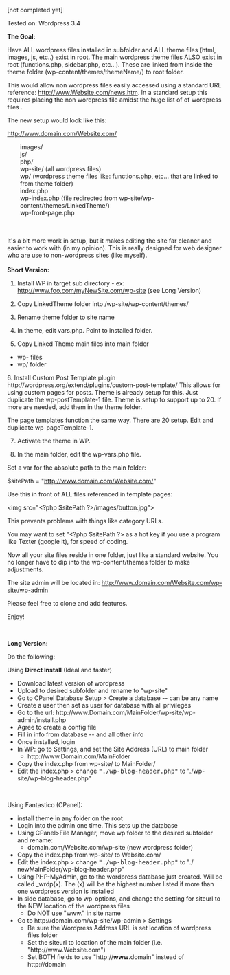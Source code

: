 [not completed yet]

Tested on: Wordpress 3.4

<strong>The Goal:</strong>

Have ALL wordpress files installed in subfolder and ALL theme files (html, images, js, etc..) exist in root.  The main wordpress theme files ALSO exist in root (functions.php, sidebar.php, etc...).  These are linked from inside the theme folder (wp-content/themes/themeName/) to root folder.

This would allow non wordpress files easily accessed using a standard URL reference: http://www.Website.com/news.htm. In a standard setup this requires placing the non wordpress file amidst the huge list of of wordpress files .

The new setup would look like this:

http://www.domain.com/Website.com/<br>
<p style="padding-left: 30px;">images/<br>
js/<br>
php/<br>
wp-site/ (all wordpress files)<br>
wp/ (wordpress theme files like: functions.php, etc... that are linked to from theme folder)<br>
index.php<br>
wp-index.php (file redirected from wp-site/wp-content/themes/LinkedTheme/)<br>
wp-front-page.php</p><br><br>
It's a bit more work in setup, but it makes editing the site far cleaner and easier to work with (in my opinion).  This is really designed for web designer who are use to non-wordpress sites (like myself).<br><br>
<strong>Short Version:</strong>

1. Install WP in target sub directory - ex: http://www.foo.com/myNewSite.com/wp-site (see Long Version)

2. Copy LinkedTheme folder into /wp-site/wp-content/themes/

3. Rename theme folder to site name

4. In theme, edit vars.php.  Point to installed folder.

5. Copy Linked Theme main files into main folder
<ul>
	<li>wp- files</li>
	<li>wp/ folder</li>
</ul>
6. Install Custom Post Template plugin
http://wordpress.org/extend/plugins/custom-post-template/
This allows for using custom pages for posts.
Theme is already setup for this.  Just duplicate the wp-postTemplate-1 file.  Theme is setup to support up to 20.  If more are needed, add them in the theme folder.

The page templates function the same way.  There are 20 setup.  Edit and duplicate wp-pageTemplate-1.

7. Activate the theme in WP.

8. In the main folder, edit the wp-vars.php file.

Set a var for the absolute path to the main folder:

$sitePath = "http://www.domain.com/Website.com/"

Use this in front of ALL files referenced in template pages:

&lt;img src="&lt;?php $sitePath ?&gt;/images/button.jpg"&gt;

This prevents problems with things like category URLs.

You may want to set "&lt;?php $sitePath ?&gt; as a hot key if you use a program like Texter (google it),  for speed of coding.

Now all your site files reside in one folder, just like a standard website.  You no longer have to dip into the wp-content/themes folder to make adjustments.

The site admin will be located in: http://www.domain.com/Website.com/wp-site/wp-admin

Please feel free to clone and add features.

Enjoy!

&nbsp;

<strong>Long Version:</strong>

Do the following:

Using<strong> Direct Install</strong> (Ideal and faster)
<ul>
	<li>Download latest version of wordpress</li>
	<li>Upload to desired subfolder and rename to "wp-site"</li>
	<li>Go to CPanel Database Setup &gt; Create a database -- can be any name</li>
	<li>Create a user then set as user for database with all privileges</li>
	<li>Go to the url: http://www.Domain.com/MainFolder/wp-site/wp-admin/install.php</li>
	<li>Agree to create a config file</li>
	<li>Fill in info from database -- and all other info</li>
	<li>Once installed, login</li>
	<li>In WP: go to Settings, and set the Site Address (URL) to main folder
<ul>
	<li>http://www.Domain.com/MainFolder</li>
</ul>
</li>
	<li>Copy the index.php from wp-site/ to MainFolder/</li>
	<li>Edit the index.php &gt; change <tt>"./wp-blog-header.php"</tt> to "./wp-site/wp-blog-header.php"</li>
</ul>
&nbsp;

Using Fantastico (CPanel):
<ul>
	<li>install theme in any folder on the root</li>
	<li>Login into the admin one time. This sets up the database</li>
	<li>Using CPanel&gt;File Manager, move wp folder to the desired subfolder and rename:
<ul>
	<li>domain.com/Website.com/wp-site (new wordpress folder)</li>
</ul>
</li>
	<li>Copy the index.php from wp-site/ to Website.com/</li>
	<li>Edit the index.php &gt; change <tt>"./wp-blog-header.php"</tt> to "./ newMainFolder/wp-blog-header.php"</li>
	<li>Using PHP-MyAdmin, go to the wordpress database just created. Will be called _wrdp(x). The (x) will be the highest number listed if more than one wordpress version is installed</li>
	<li>In side database, go to wp-options, and change the setting for siteurl to the NEW location of the wordpress files
<ul>
	<li>Do NOT use "www." in site name</li>
</ul>
</li>
	<li>Go to http://domain.com/wp-site/wp-admin &gt; Settings
<ul>
	<li>Be sure the Wordpress Address URL is set location of wordpress files folder</li>
	<li>Set the siteurl to location of the main folder (i.e. "http://www.Website.com")</li>
	<li>Set BOTH fields to use "http://<strong>www</strong>.domain" instead of http://domain</li>
</ul>
</li>
</ul>
